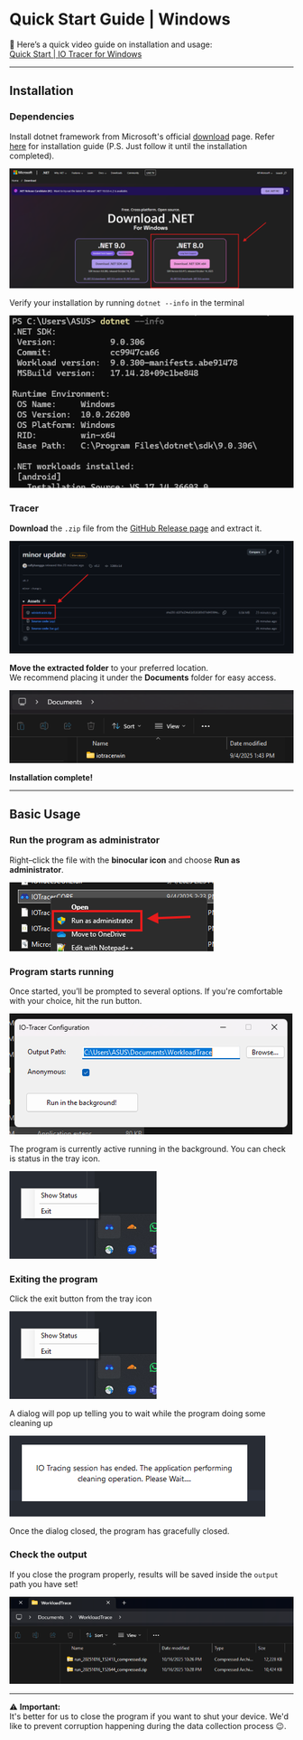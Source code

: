 # Quick Start Guide | Windows

🎥 Here’s a quick video guide on installation and usage:  
[Quick Start | IO Tracer for Windows](https://youtu.be/17Iba8GJqCA)

---

## Installation
### Dependencies
Install dotnet framework from Microsoft's official [download](https://dotnet.microsoft.com/en-us/download) page. Refer [here](https://youtu.be/9BaUiG4F1jk?si=rN9oNzXZw0Q4e-O4&t=34) for installation guide (P.S. Just follow it until the installation completed).

![Dotnet installation page](./img/dotnetdownload.png)

Verify your installation by running `dotnet --info` in the terminal

![Dotnet verification](./img/dotnetverif.png)


### Tracer
**Download** the `.zip` file from the [GitHub Release page](https://github.com/cacheMon/io-tracer-win/releases) and extract it.  

![Download from GitHub](./img/ghrelease.png)

**Move the extracted folder** to your preferred location.  
We recommend placing it under the **Documents** folder for easy access.  

![Move to Documents](./img/filedoc.png)

**Installation complete!**

---

## Basic Usage

### Run the program as administrator  
Right–click the file with the **binocular icon** and choose **Run as administrator**.  

![Run as Administrator](./img/runadmin.png)

### Program starts running 
Once started, you’ll be prompted to several options. If you're comfortable with your choice, hit the run button.

![Program Running](./img/programrun.png)

The program is currently active running in the background. You can check is status in the tray icon.

![Tray Status](./img/trayicon.png)

### Exiting the program
Click the exit button from the tray icon

![Tray Status](./img/trayicon.png)

A dialog will pop up telling you to wait while the program doing some cleaning up

![dialog](./img/dialog.png)

Once the dialog closed, the program has gracefully closed.

### Check the output
If you close the program properly, results will be saved inside the `output` path you have set!

![Output Folder](./img/outputfolder.png)

---

⚠️ **Important:**  
It's better for us to close the program if you want to shut your device. We'd like to prevent corruption happening during the data collection process 😉.
